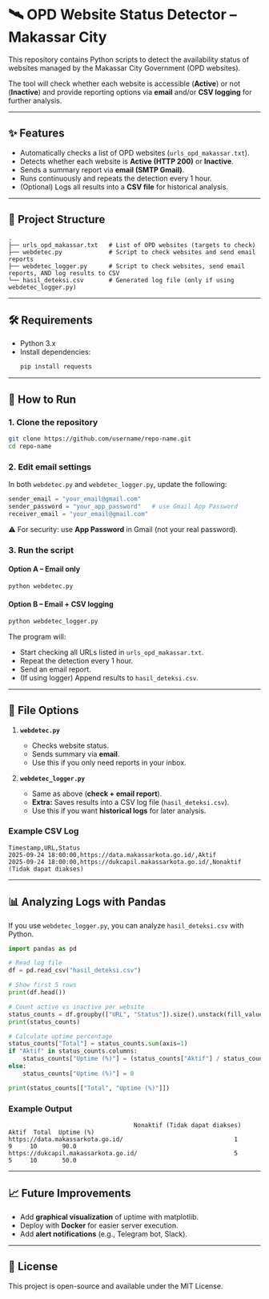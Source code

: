 # 🛰️ OPD Website Status Detector – Makassar City

This repository contains Python scripts to detect the availability status of websites managed by the Makassar City Government (OPD websites).

The tool will check whether each website is accessible (**Active**) or not (**Inactive**) and provide reporting options via **email** and/or **CSV logging** for further analysis.

---

## ✨ Features
- Automatically checks a list of OPD websites (`urls_opd_makassar.txt`).
- Detects whether each website is **Active (HTTP 200)** or **Inactive**.
- Sends a summary report via **email (SMTP Gmail)**.
- Runs continuously and repeats the detection every 1 hour.
- (Optional) Logs all results into a **CSV file** for historical analysis.

---

## 📂 Project Structure
```
.
├── urls_opd_makassar.txt   # List of OPD websites (targets to check)
├── webdetec.py             # Script to check websites and send email reports
├── webdetec_logger.py      # Script to check websites, send email reports, AND log results to CSV
└── hasil_deteksi.csv       # Generated log file (only if using webdetec_logger.py)
```

---

## 🛠️ Requirements
- Python 3.x
- Install dependencies:
  ```bash
  pip install requests
  ```

---

## 🚀 How to Run

### 1. Clone the repository
```bash
git clone https://github.com/username/repo-name.git
cd repo-name
```

### 2. Edit email settings  
In both `webdetec.py` and `webdetec_logger.py`, update the following:
```python
sender_email = "your_email@gmail.com"
sender_password = "your_app_password"   # use Gmail App Password
receiver_email = "your_email@gmail.com"
```

⚠️ For security: use **App Password** in Gmail (not your real password).  

### 3. Run the script
#### Option A – Email only
```bash
python webdetec.py
```
#### Option B – Email + CSV logging
```bash
python webdetec_logger.py
```

The program will:
- Start checking all URLs listed in `urls_opd_makassar.txt`.
- Repeat the detection every 1 hour.
- Send an email report.
- (If using logger) Append results to `hasil_deteksi.csv`.

---

## 📂 File Options

1. **`webdetec.py`**  
   - Checks website status.  
   - Sends summary via **email**.  
   - Use this if you only need reports in your inbox.  

2. **`webdetec_logger.py`**  
   - Same as above (**check + email report**).  
   - **Extra:** Saves results into a CSV log file (`hasil_deteksi.csv`).  
   - Use this if you want **historical logs** for later analysis.  

### Example CSV Log
```csv
Timestamp,URL,Status
2025-09-24 18:00:00,https://data.makassarkota.go.id/,Aktif
2025-09-24 18:00:00,https://dukcapil.makassarkota.go.id/,Nonaktif (Tidak dapat diakses)
```

---

## 📊 Analyzing Logs with Pandas

If you use `webdetec_logger.py`, you can analyze `hasil_deteksi.csv` with Python.

```python
import pandas as pd

# Read log file
df = pd.read_csv("hasil_deteksi.csv")

# Show first 5 rows
print(df.head())

# Count active vs inactive per website
status_counts = df.groupby(["URL", "Status"]).size().unstack(fill_value=0)
print(status_counts)

# Calculate uptime percentage
status_counts["Total"] = status_counts.sum(axis=1)
if "Aktif" in status_counts.columns:
    status_counts["Uptime (%)"] = (status_counts["Aktif"] / status_counts["Total"]) * 100
else:
    status_counts["Uptime (%)"] = 0

print(status_counts[["Total", "Uptime (%)"]])
```

### Example Output
```text
                                   Nonaktif (Tidak dapat diakses)  Aktif  Total  Uptime (%)
https://data.makassarkota.go.id/                               1      9     10       90.0
https://dukcapil.makassarkota.go.id/                           5      5     10       50.0
```

---

## 📈 Future Improvements
- Add **graphical visualization** of uptime with matplotlib.
- Deploy with **Docker** for easier server execution.
- Add **alert notifications** (e.g., Telegram bot, Slack).

---

## 📜 License
This project is open-source and available under the MIT License.
